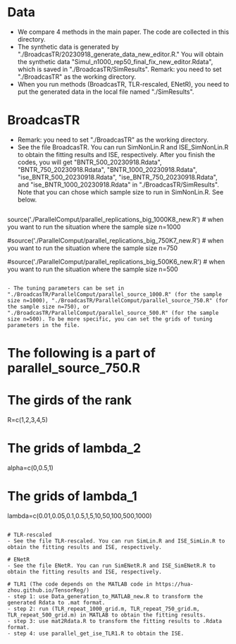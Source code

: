 # Data
- We compare 4 methods in the main paper. The code are collected in this directory.
- The synthetic data is generated by "./BroadcasTR/20230918_generate_data_new_editor.R." You will obtain the synthetic data "Simul_n1000_rep50_final_fix_new_editor.Rdata", which is saved in "./BroadcasTR/SimResults". Remark: you need to set "./BroadcasTR" as the working directory.
- When you run methods (BroadcasTR, TLR-rescaled, ENetR), you need to put the generated data in the local file named "./SimResults".


# BroadcasTR
- Remark: you need to set "./BroadcasTR" as the working directory.
- See the file BroadcasTR. You can run SimNonLin.R and ISE_SimNonLin.R to obtain the fitting results and ISE, respectively. After you finish the codes, you will get "BNTR_500_20230918.Rdata", "BNTR_750_20230918.Rdata", "BNTR_1000_20230918.Rdata", "ise_BNTR_500_20230918.Rdata", "ise_BNTR_750_20230918.Rdata", and "ise_BNTR_1000_20230918.Rdata" in "./BroadcasTR/SimResults". Note that you can chose which sample size to run in SimNonLin.R. See below.
  ```
  
source('./ParallelComput/parallel_replications_big_1000K8_new.R') # when you want to run the situation where the sample size n=1000 

#source('./ParallelComput/parallel_replications_big_750K7_new.R') # when you want to run the situation where the sample size n=750

#source('./ParallelComput/parallel_replications_big_500K6_new.R') # when you want to run the situation where the sample size n=500
  ```

- The tuning parameters can be set in "./BroadcasTR/ParallelComput/parallel_source_1000.R" (for the sample size n=1000), "./BroadcasTR/ParallelComput/parallel_source_750.R" (for the sample size n=750), or "./BroadcasTR/ParallelComput/parallel_source_500.R" (for the sample size n=500). To be more specific, you can set the grids of tuning parameters in the file. 
```
# The following is a part of parallel_source_750.R

# The girds of the rank 
R=c(1,2,3,4,5)

# The grids of lambda_2
alpha=c(0,0.5,1)

# The grids of lambda_1
lambda=c(0.01,0.05,0.1,0.5,1,5,10,50,100,500,1000)


```

# TLR-rescaled
- See the file TLR-rescaled. You can run SimLin.R and ISE_SimLin.R to obtain the fitting results and ISE, respectively.

# ENetR
- See the file ENetR. You can run SimENetR.R and ISE_SimENetR.R to obtain the fitting results and ISE, respectively.

# TLR1 (The code depends on the MATLAB code in https://hua-zhou.github.io/TensorReg/)
- step 1: use Data_generation_to_MATLAB_new.R to transform the generated Rdata to .mat format.
- step 2: run (TLR_repeat_1000_grid.m, TLR_repeat_750_grid.m, TLR_repeat_500_grid.m) in MATLAB to obtain the fitting results.
- step 3: use mat2Rdata.R to transform the fitting results to .Rdata format.
- step 4: use parallel_get_ise_TLR1.R to obtain the ISE.



 


